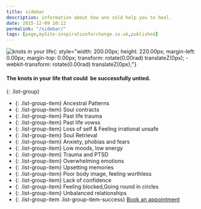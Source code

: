 ```yaml
---
title: sidebar
description: information about how ann cold help you to heal. 
date: 2015-12-09 10:12
permalink: "/sidebar/"
tags: [page,mySite-inspirationforchange.co.uk,published]
---
```


![knots in your life ](https://lh4.googleusercontent.com/8f_MtkI5yZRIlSRwzk8YJuKr3SCgmGRUr6BVQaHkpeOchmFFVm3q_dfgDea-AoE92rPMic56b3kKkJsXUC7Hu0fJl1or2r5z8bcRxVt0dJ6JVYpjDY8oo7Y4MQwyeILt8k7EF9jH){: style="width: 200.00px; height: 220.00px; margin-left: 0.00px; margin-top: 0.00px; transform: rotate(0.00rad) translateZ(0px); -webkit-transform: rotate(0.00rad) translateZ(0px);"}

#### The knots in your life that could &nbsp;be successfully untied.

{: .list-group}
- {: .list-group-item} Ancestral Patterns
- {: .list-group-item} Soul contracts
- {: .list-group-item} Past life trauma
- {: .list-group-item} Past life vowss
- {: .list-group-item} Loss of self &amp; Feeling irrational unsafe
- {: .list-group-item} Soul Retrieval
- {: .list-group-item} Anxiety, phobias and fears
- {: .list-group-item} Low moods, low energy
- {: .list-group-item} Trauma and PTSD
- {: .list-group-item} Overwhelming emotions
- {: .list-group-item} Upsetting memories
- {: .list-group-item} Poor body image, feeling worthless 
- {: .list-group-item} Lack of confidence
- {: .list-group-item} Feeling blocked,Going round in circles
- {: .list-group-item} Unbalanced relationships
- {: .list-group-item .list-group-item-success} [Book an appointment](/contact/)
